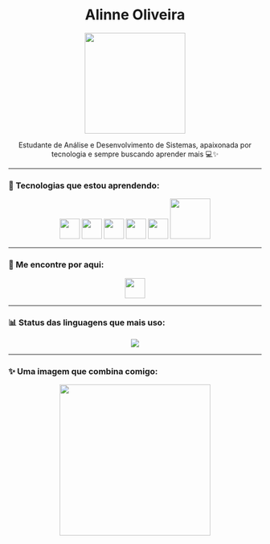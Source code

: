 <h1 align="center">Alinne Oliveira</h1>
<p align="center">
  <img src="https://i.pinimg.com/originals/f1/3f/62/f13f62bba6f6c5d8b6f6d5b7c7cc50b8.gif" width="200px">
</p>

<p align="center">
  Estudante de Análise e Desenvolvimento de Sistemas, apaixonada por tecnologia e sempre buscando aprender mais 💻✨
</p>

---

### 🚀 Tecnologias que estou aprendendo:

<p align="center">
  <img src="https://cdn.jsdelivr.net/gh/devicons/devicon/icons/html5/html5-original.svg" width="40px" />
  <img src="https://cdn.jsdelivr.net/gh/devicons/devicon/icons/css3/css3-original.svg" width="40px" />
  <img src="https://cdn.jsdelivr.net/gh/devicons/devicon/icons/javascript/javascript-original.svg" width="40px" />
  <img src="https://cdn.jsdelivr.net/gh/devicons/devicon/icons/java/java-original.svg" width="40px" />
  <img src="https://cdn.jsdelivr.net/gh/devicons/devicon/icons/csharp/csharp-original.svg" width="40px" />
  <img src="https://www.sqlite.org/images/sqlite370_banner.gif" width="80px" />
</p>

---

### 🔗 Me encontre por aqui:

<p align="center">
  <a href="https://www.linkedin.com/in/seu-linkedin" target="_blank">
    <img src="https://cdn-icons-png.flaticon.com/512/174/174857.png" width="40px" />
  </a>
</p>

---

### 📊 Status das linguagens que mais uso:

<p align="center">
  <img src="https://github-readme-stats.vercel.app/api/top-langs/?username=alinneoliveira-dev&layout=compact&langs_count=6&theme=tokyonight" />
</p>

---

### ✨ Uma imagem que combina comigo:

<p align="center">
  <img src="https://i.pinimg.com/originals/b6/f7/1b/b6f71bd7f2c23a49e614f945ad6debf5.gif" width="300px">
</p>

